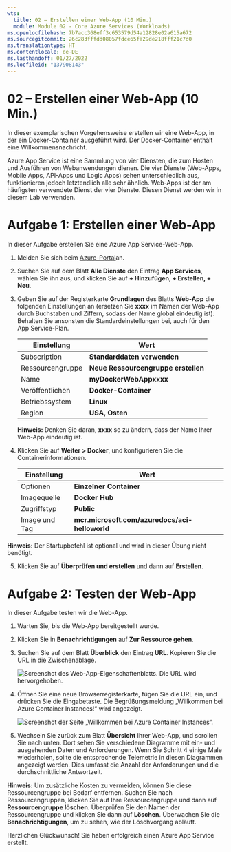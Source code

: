```yaml
---
wts:
  title: 02 – Erstellen einer Web-App (10 Min.)
  module: Module 02 - Core Azure Services (Workloads)
ms.openlocfilehash: 7b7acc368eff3c653579d54a12828e02a615a672
ms.sourcegitcommit: 26c283fffdd08057fdce65fa29de218fff21c7d0
ms.translationtype: HT
ms.contentlocale: de-DE
ms.lasthandoff: 01/27/2022
ms.locfileid: "137908143"
---
```

# <a name="02---create-a-web-app-10-min"></a>02 – Erstellen einer Web-App (10 Min.)

In dieser exemplarischen Vorgehensweise erstellen wir eine Web-App, in der ein Docker-Container ausgeführt wird. Der Docker-Container enthält eine Willkommensnachricht. 

Azure App Service ist eine Sammlung von vier Diensten, die zum Hosten und Ausführen von Webanwendungen dienen. Die vier Dienste (Web-Apps, Mobile Apps, API-Apps und Logic Apps) sehen unterschiedlich aus, funktionieren jedoch letztendlich alle sehr ähnlich. Web-Apps ist der am häufigsten verwendete Dienst der vier Dienste. Diesen Dienst werden wir in diesem Lab verwenden.

# <a name="task-1-create-a-web-app"></a>Aufgabe 1: Erstellen einer Web-App 

In dieser Aufgabe erstellen Sie eine Azure App Service-Web-App. 

1. Melden Sie sich beim [Azure-Portal](http://portal.azure.com/)an. 

2. Suchen Sie auf dem Blatt **Alle Dienste** den Eintrag **App Services**, wählen Sie ihn aus, und klicken Sie auf **+ Hinzufügen, + Erstellen, + Neu**.

3. Geben Sie auf der Registerkarte **Grundlagen** des Blatts **Web-App** die folgenden Einstellungen an (ersetzen Sie **xxxx** im Namen der Web-App durch Buchstaben und Ziffern, sodass der Name global eindeutig ist). Behalten Sie ansonsten die Standardeinstellungen bei, auch für den App Service-Plan. 

    | Einstellung | Wert |
    | -- | -- |
    | Subscription | **Standarddaten verwenden** |
    | Ressourcengruppe | **Neue Ressourcengruppe erstellen**|
    | Name | **myDockerWebAppxxxx** |
    | Veröffentlichen | **Docker-Container** |
    | Betriebssystem | **Linux** |
    | Region | **USA, Osten** |
    
    **Hinweis:** Denken Sie daran, **xxxx** so zu ändern, dass der Name Ihrer Web-App eindeutig ist.

4. Klicken Sie auf **Weiter > Docker**, und konfigurieren Sie die Containerinformationen.  

    | Einstellung | Wert |
    | -- | -- |
    | Optionen | **Einzelner Container** |
    | Imagequelle | **Docker Hub** |
    | Zugriffstyp | **Public** |
    | Image und Tag | **mcr.microsoft.com/azuredocs/aci-helloworld** |
    
 **Hinweis:** Der Startupbefehl ist optional und wird in dieser Übung nicht benötigt.

5. Klicken Sie auf **Überprüfen und erstellen** und dann auf **Erstellen**. 

# <a name="task-2-test-the-web-app"></a>Aufgabe 2: Testen der Web-App

In dieser Aufgabe testen wir die Web-App.

1. Warten Sie, bis die Web-App bereitgestellt wurde.

2. Klicken Sie in **Benachrichtigungen** auf **Zur Ressource gehen**. 

3. Suchen Sie auf dem Blatt **Überblick** den Eintrag **URL**. Kopieren Sie die URL in die Zwischenablage.

    ![Screenshot des Web-App-Eigenschaftenblatts. Die URL wird hervorgehoben.](../images/0801.png)

4. Öffnen Sie eine neue Browserregisterkarte, fügen Sie die URL ein, und drücken Sie die Eingabetaste. Die Begrüßungsmeldung „Willkommen bei Azure Container Instances!“ wird angezeigt.

    ![Screenshot der Seite „Willkommen bei Azure Container Instances“.](../images/0802.png)

5. Wechseln Sie zurück zum Blatt **Übersicht** Ihrer Web-App, und scrollen Sie nach unten. Dort sehen Sie verschiedene Diagramme mit ein- und ausgehenden Daten und Anforderungen. Wenn Sie Schritt 4 einige Male wiederholen, sollte die entsprechende Telemetrie in diesen Diagrammen angezeigt werden. Dies umfasst die Anzahl der Anforderungen und die durchschnittliche Antwortzeit. 

**Hinweis:** Um zusätzliche Kosten zu vermeiden, können Sie diese Ressourcengruppe bei Bedarf entfernen. Suchen Sie nach Ressourcengruppen, klicken Sie auf Ihre Ressourcengruppe und dann auf **Ressourcengruppe löschen**. Überprüfen Sie den Namen der Ressourcengruppe und klicken Sie dann auf **Löschen**. Überwachen Sie die **Benachrichtigungen**, um zu sehen, wie der Löschvorgang abläuft.

Herzlichen Glückwunsch! Sie haben erfolgreich einen Azure App Service erstellt.

